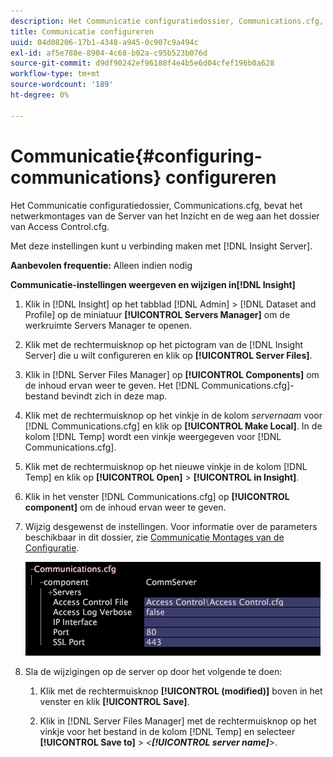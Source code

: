 ```yaml
---
description: Het Communicatie configuratiedossier, Communications.cfg, bevat het netwerkmontages van de Server van het Inzicht en de weg aan het dossier van Access Control.cfg.
title: Communicatie configureren
uuid: 04d08206-17b1-4348-a945-0c907c9a494c
exl-id: af5e788e-8904-4c68-b02a-c95b523b076d
source-git-commit: d9df90242ef96188f4e4b5e6d04cfef196b0a628
workflow-type: tm+mt
source-wordcount: '189'
ht-degree: 0%

---
```


# Communicatie{#configuring-communications} configureren

Het Communicatie configuratiedossier, Communications.cfg, bevat het netwerkmontages van de Server van het Inzicht en de weg aan het dossier van Access Control.cfg.

Met deze instellingen kunt u verbinding maken met [!DNL Insight Server].

**Aanbevolen frequentie:** Alleen indien nodig

**Communicatie-instellingen weergeven en wijzigen in[!DNL Insight]**

1. Klik in [!DNL Insight] op het tabblad [!DNL Admin] > [!DNL Dataset and Profile] op de miniatuur **[!UICONTROL Servers Manager]** om de werkruimte Servers Manager te openen.
1. Klik met de rechtermuisknop op het pictogram van de [!DNL Insight Server] die u wilt configureren en klik op **[!UICONTROL Server Files]**.
1. Klik in [!DNL Server Files Manager] op **[!UICONTROL Components]** om de inhoud ervan weer te geven. Het [!DNL Communications.cfg]-bestand bevindt zich in deze map.
1. Klik met de rechtermuisknop op het vinkje in de kolom *servernaam* voor [!DNL Communications.cfg] en klik op **[!UICONTROL Make Local]**. In de kolom [!DNL Temp] wordt een vinkje weergegeven voor [!DNL Communications.cfg].
1. Klik met de rechtermuisknop op het nieuwe vinkje in de kolom [!DNL Temp] en klik op **[!UICONTROL Open]** > **[!UICONTROL in Insight]**.
1. Klik in het venster [!DNL Communications.cfg] op **[!UICONTROL component]** om de inhoud ervan weer te geven.
1. Wijzig desgewenst de instellingen. Voor informatie over de parameters beschikbaar in dit dossier, zie [Communicatie Montages van de Configuratie](../../../home/c-inst-svr/c-cfg-stgs-ref/c-comm-cfg-stgs.md#concept-aed00587c7a1432fb487bd154aaea6b1).

   ![Stapinfo](assets/cfg_communications_examplevalues.png)

1. Sla de wijzigingen op de server op door het volgende te doen:

   1. Klik met de rechtermuisknop **[!UICONTROL (modified)]** boven in het venster en klik **[!UICONTROL Save]**.

   1. Klik in [!DNL Server Files Manager] met de rechtermuisknop op het vinkje voor het bestand in de kolom [!DNL Temp] en selecteer **[!UICONTROL Save to]** > *&lt;**[!UICONTROL server name]**>*.
